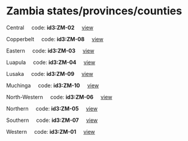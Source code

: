 # Zambia states/provinces/counties
Central&nbsp;&nbsp;&nbsp;&nbsp;&nbsp;code: **id3:ZM-02**&nbsp;&nbsp;&nbsp;&nbsp;&nbsp;[view](../../export/geojson/medium/id3/zm/02.geojson)&nbsp;&nbsp;&nbsp;&nbsp;&nbsp;


Copperbelt&nbsp;&nbsp;&nbsp;&nbsp;&nbsp;code: **id3:ZM-08**&nbsp;&nbsp;&nbsp;&nbsp;&nbsp;[view](../../export/geojson/medium/id3/zm/08.geojson)&nbsp;&nbsp;&nbsp;&nbsp;&nbsp;


Eastern&nbsp;&nbsp;&nbsp;&nbsp;&nbsp;code: **id3:ZM-03**&nbsp;&nbsp;&nbsp;&nbsp;&nbsp;[view](../../export/geojson/medium/id3/zm/03.geojson)&nbsp;&nbsp;&nbsp;&nbsp;&nbsp;


Luapula&nbsp;&nbsp;&nbsp;&nbsp;&nbsp;code: **id3:ZM-04**&nbsp;&nbsp;&nbsp;&nbsp;&nbsp;[view](../../export/geojson/medium/id3/zm/04.geojson)&nbsp;&nbsp;&nbsp;&nbsp;&nbsp;


Lusaka&nbsp;&nbsp;&nbsp;&nbsp;&nbsp;code: **id3:ZM-09**&nbsp;&nbsp;&nbsp;&nbsp;&nbsp;[view](../../export/geojson/medium/id3/zm/09.geojson)&nbsp;&nbsp;&nbsp;&nbsp;&nbsp;


Muchinga&nbsp;&nbsp;&nbsp;&nbsp;&nbsp;code: **id3:ZM-10**&nbsp;&nbsp;&nbsp;&nbsp;&nbsp;[view](../../export/geojson/medium/id3/zm/10.geojson)&nbsp;&nbsp;&nbsp;&nbsp;&nbsp;


North-Western&nbsp;&nbsp;&nbsp;&nbsp;&nbsp;code: **id3:ZM-06**&nbsp;&nbsp;&nbsp;&nbsp;&nbsp;[view](../../export/geojson/medium/id3/zm/06.geojson)&nbsp;&nbsp;&nbsp;&nbsp;&nbsp;


Northern&nbsp;&nbsp;&nbsp;&nbsp;&nbsp;code: **id3:ZM-05**&nbsp;&nbsp;&nbsp;&nbsp;&nbsp;[view](../../export/geojson/medium/id3/zm/05.geojson)&nbsp;&nbsp;&nbsp;&nbsp;&nbsp;


Southern&nbsp;&nbsp;&nbsp;&nbsp;&nbsp;code: **id3:ZM-07**&nbsp;&nbsp;&nbsp;&nbsp;&nbsp;[view](../../export/geojson/medium/id3/zm/07.geojson)&nbsp;&nbsp;&nbsp;&nbsp;&nbsp;


Western&nbsp;&nbsp;&nbsp;&nbsp;&nbsp;code: **id3:ZM-01**&nbsp;&nbsp;&nbsp;&nbsp;&nbsp;[view](../../export/geojson/medium/id3/zm/01.geojson)&nbsp;&nbsp;&nbsp;&nbsp;&nbsp;

